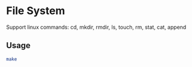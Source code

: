 # File System
Support linux commands: cd, mkdir, rmdir, ls, touch, rm, stat, cat, append
## Usage
```bash
make
```
